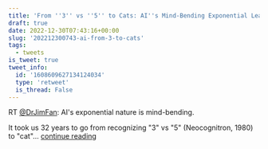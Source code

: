 ```yaml
---
title: 'From ''3'' vs ''5'' to Cats: AI''s Mind-Bending Exponential Leap'
draft: true
date: 2022-12-30T07:43:16+00:00
slug: '202212300743-ai-from-3-to-cats'
tags:
  - tweets
is_tweet: true
tweet_info:
  id: '1608609627134124034'
  type: 'retweet'
  is_thread: False
---
```




RT [@DrJimFan](https://x.com/DrJimFan): AI's exponential nature is mind-bending.

It took us 32 years to go from recognizing "3" vs "5" (Neocognitron, 1980) to "cat"… [continue reading](https://x.com/sytelus/status/1608609627134124034)
